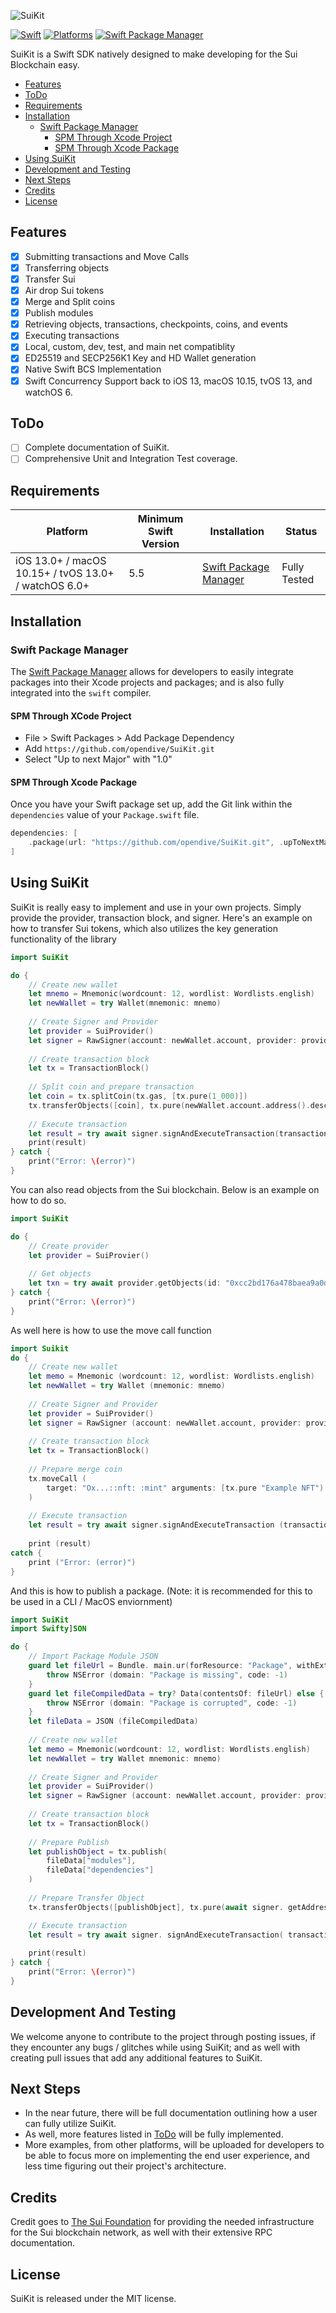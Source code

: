 ![SuiKit](./Resources/SuiKitBanner.png)

[![Swift](https://img.shields.io/badge/Swift-5.5_5.6_5.7-orange?style=flat-square)](https://img.shields.io/badge/Swift-5.5_5.6_5.7-Orange?style=flat-square)
[![Platforms](https://img.shields.io/badge/Platforms-macOS_iOS_tvOS_watchOS-green?style=flat-square)](https://img.shields.io/badge/Platforms-macOS_iOS_tvOS_watchOS-green?style=flat-square)
[![Swift Package Manager](https://img.shields.io/badge/Swift_Package_Manager-compatible-orange?style=flat-square)](https://img.shields.io/badge/Swift_Package_Manager-compatible-orange?style=flat-square)

SuiKit is a Swift SDK natively designed to make developing for the Sui Blockchain easy.

- [Features](#features)
- [ToDo](#todo)
- [Requirements](#requirements)
- [Installation](#installation)
  - [Swift Package Manager](#swift-package-manager)
    - [SPM Through Xcode Project](#spm-through-xcode-project)
    - [SPM Through Xcode Package](#spm-through-xcode-package)
- [Using SuiKit](#using-suikit)
- [Development and Testing](#development-and-testing)
- [Next Steps](#next-steps)
- [Credits](#credits)
- [License](#license)

## Features

- [x] Submitting transactions and Move Calls
- [x] Transferring objects
- [x] Transfer Sui
- [x] Air drop Sui tokens
- [x] Merge and Split coins
- [x] Publish modules
- [x] Retrieving objects, transactions, checkpoints, coins, and events
- [x] Executing transactions
- [x] Local, custom, dev, test, and main net compatiblity
- [x] ED25519 and SECP256K1 Key and HD Wallet generation
- [x] Native Swift BCS Implementation
- [x] Swift Concurrency Support back to iOS 13, macOS 10.15, tvOS 13, and watchOS 6.

## ToDo

- [ ] Complete documentation of SuiKit.
- [ ] Comprehensive Unit and Integration Test coverage.

## Requirements

| Platform | Minimum Swift Version | Installation | Status |
| --- | --- | --- | --- |
| iOS 13.0+ / macOS 10.15+ / tvOS 13.0+ / watchOS 6.0+ | 5.5 | [Swift Package Manager](#swift-package-manager) | Fully Tested |

## Installation

### Swift Package Manager

The [Swift Package Manager](https://swift.org/package-manager/) allows for developers to easily integrate packages into their Xcode projects and packages; and is also fully integrated into the `swift` compiler.

#### SPM Through XCode Project

* File > Swift Packages > Add Package Dependency
* Add `https://github.com/opendive/SuiKit.git`
* Select "Up to next Major" with "1.0"

#### SPM Through Xcode Package

Once you have your Swift package set up, add the Git link within the `dependencies` value of your `Package.swift` file.

```swift
dependencies: [
    .package(url: "https://github.com/opendive/SuiKit.git", .upToNextMajor(from: "1.0"))
]
```

## Using SuiKit

SuiKit is really easy to implement and use in your own projects. Simply provide the provider, transaction block, and signer. Here's an example on how to transfer Sui tokens, which also utilizes the key generation functionality of the library

```swift
import SuiKit

do {
    // Create new wallet
    let mnemo = Mnemonic(wordcount: 12, wordlist: Wordlists.english)
    let newWallet = try Wallet(mnemonic: mnemo)
    
    // Create Signer and Provider
    let provider = SuiProvider()
    let signer = RawSigner(account: newWallet.account, provider: provider)
    
    // Create transaction block
    let tx = TransactionBlock()
    
    // Split coin and prepare transaction
    let coin = tx.splitCoin(tx.gas, [tx.pure(1_000)])
    tx.transferObjects([coin], tx.pure(newWallet.account.address().description))
    
    // Execute transaction
    let result = try await signer.signAndExecuteTransaction(transactionBlock: tx)
    print(result)
} catch {
    print("Error: \(error)")
}
```

You can also read objects from the Sui blockchain. Below is an example on how to do so.

```swift
import SuiKit

do {
    // Create provider
    let provider = SuiProvier()
    
    // Get objects
    let txn = try await provider.getObjects(id: "0xcc2bd176a478baea9a0de7a24cd927661cc6e860d5bacecb9a138ef20dbab231")
} catch {
    print("Error: \(error)")
}
```

As well here is how to use the move call function

```swift
import Suikit
do {
    // Create new wallet
    let memo = Mnemonic (wordcount: 12, wordlist: Wordlists.english)
    let newWallet = try Wallet (mnemonic: mnemo)
    
    // Create Signer and Provider
    let provider = SuiProvider()
    let signer = RawSigner (account: newWallet.account, provider: provider)
    
    // Create transaction block
    let tx = TransactionBlock()
    
    // Prepare merge coin 
    tx.moveCall (
        target: "Ox...::nft: :mint" arguments: [tx.pure "Example NFT") ]
    )
    
    // Execute transaction
    let result = try await signer.signAndExecuteTransaction (transactionBlock: tx)
    
    print (result)
catch {
    print ("Error: (error)")
}
```

And this is how to publish a package. (Note: it is recommended for this to be used in a CLI / MacOS enviornment)

```swift
import SuiKit 
import Swifty]SON

do {
    // Import Package Module JSON
    guard let fileUrl = Bundle. main.ur(forResource: "Package", withExtension: "json") else {
        throw NSError (domain: "Package is missing", code: -1)
    }
    guard let fileCompiledData = try? Data(contentsOf: fileUrl) else {
        throw NSError (domain: "Package is corrupted", code: -1)
    }
    let fileData = JSON (fileCompiledData)
    
    // Create new wallet
    let memo = Mnemonic(wordcount: 12, wordlist: Wordlists.english)
    let newWallet = try Wallet mnemonic: mnemo)
    
    // Create Signer and Provider
    let provider = SuiProvider()
    let signer = RawSigner (account: newWallet.account, provider: provider)
    
    // Create transaction block
    let tx = TransactionBlock()
    
    // Prepare Publish
    let publishObject = tx.publish(
        fileData["modules"], 
        fileData["dependencies"]
    )
    
    // Prepare Transfer Object
    t×.transferObjects([publishObject], tx.pure(await signer. getAddress()))

    // Execute transaction
    let result = try await signer. signAndExecuteTransaction( transactionBlock: tx)
    
    print(result)
} catch {
    print("Error: \(error)")
}
```

## Development And Testing

We welcome anyone to contribute to the project through posting issues, if they encounter any bugs / glitches while using SuiKit; and as well with creating pull issues that add any additional features to SuiKit.

## Next Steps

* In the near future, there will be full documentation outlining how a user can fully utilize SuiKit.
* As well, more features listed in [ToDo](#todo) will be fully implemented.
* More examples, from other platforms, will be uploaded for developers to be able to focus more on implementing the end user experience, and less time figuring out their project's architecture.

## Credits

Credit goes to [The Sui Foundation](https://sui.io) for providing the needed infrastructure for the Sui blockchain network, as well with their extensive RPC documentation.

## License

SuiKit is released under the MIT license.
